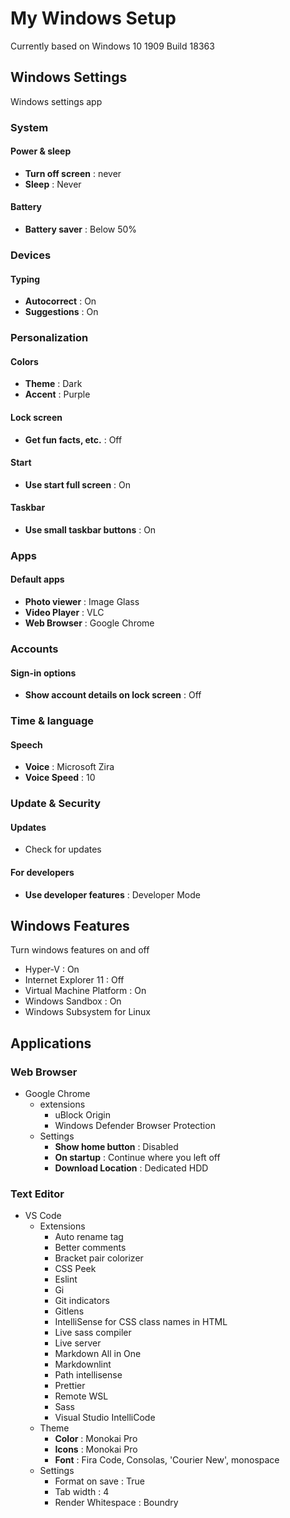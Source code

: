# My Windows Setup

Currently based on Windows 10 1909 Build 18363

## Windows Settings

Windows settings app

### System

#### Power & sleep

- **Turn off screen** : never
- **Sleep** : Never

#### Battery

- **Battery saver** : Below 50%

### Devices

#### Typing

- **Autocorrect** : On
- **Suggestions** : On

### Personalization

#### Colors

- **Theme** : Dark
- **Accent** : Purple

#### Lock screen

- **Get fun facts, etc.** : Off

#### Start

- **Use start full screen** : On

#### Taskbar

- **Use small taskbar buttons** : On

### Apps

#### Default apps

- **Photo viewer** : Image Glass
- **Video Player** : VLC
- **Web Browser** : Google Chrome

### Accounts

#### Sign-in options

- **Show account details on lock screen** : Off

### Time & language

#### Speech

- **Voice** : Microsoft Zira
- **Voice Speed** : 10

### Update & Security

#### Updates

- Check for updates

#### For developers

- **Use developer features** : Developer Mode

## Windows Features

Turn windows features on and off

- Hyper-V : On
- Internet Explorer 11 : Off
- Virtual Machine Platform : On
- Windows Sandbox : On
- Windows Subsystem for Linux

## Applications

### Web Browser

- Google Chrome
  - extensions
    - uBlock Origin
    - Windows Defender Browser Protection
  - Settings
    - **Show home button** : Disabled
    - **On startup** : Continue where you left off
    - **Download Location** : Dedicated HDD

### Text Editor

- VS Code
  - Extensions
    - Auto rename tag
    - Better comments
    - Bracket pair colorizer
    - CSS Peek
    - Eslint
    - Gi
    - Git indicators
    - Gitlens
    - IntelliSense for CSS class names in HTML
    - Live sass compiler
    - Live server
    - Markdown All in One
    - Markdownlint
    - Path intellisense
    - Prettier
    - Remote WSL
    - Sass
    - Visual Studio IntelliCode
  - Theme
    - **Color** : Monokai Pro
    - **Icons** : Monokai Pro
    - **Font** : Fira Code, Consolas, 'Courier New', monospace
  - Settings
    - Format on save : True
    - Tab width : 4
    - Render Whitespace : Boundry
